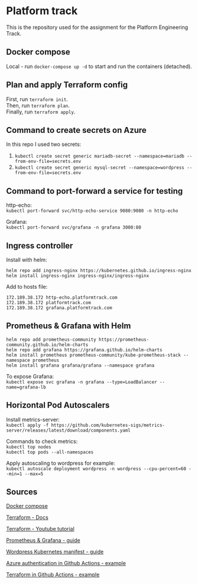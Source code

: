 # Platform track
This is the repository used for the assignment for the Platform Engineering Track.

## Docker compose
Local - run `docker-compose up -d` to start and run the containers (detached).

## Plan and apply Terraform config
First, run `terraform init`.\
Then, run `terraform plan`.\
Finally, run `terraform apply`.

## Command to create secrets on Azure
In this repo I used two secrets:
1. `kubectl create secret generic mariadb-secret --namespace=mariadb --from-env-file=secrets.env`
2. `kubectl create secret generic mysql-secret --namespace=wordpress --from-env-file=secrets.env`

## Command to port-forward a service for testing
http-echo: \
`kubectl port-forward svc/http-echo-service 9080:9080 -n http-echo`

Grafana: \
`kubectl port-forward svc/grafana -n grafana 3000:80`

## Ingress controller
Install with helm: 
```
helm repo add ingress-nginx https://kubernetes.github.io/ingress-nginx
helm install ingress-nginx ingress-nginx/ingress-nginx
```

Add to hosts file: 
```
172.189.38.172 http-echo.platformtrack.com
172.189.38.172 platformtrack.com
172.189.38.172 grafana.platformtrack.com
```

## Prometheus & Grafana with Helm
```
helm repo add prometheus-community https://prometheus-community.github.io/helm-charts
helm repo add grafana https://grafana.github.io/helm-charts
helm install prometheus prometheus-community/kube-prometheus-stack --namespace prometheus
helm install grafana grafana/grafana --namespace grafana
```

To expose Grafana:\
`kubectl expose svc grafana -n grafana --type=LoadBalancer --name=grafana-lb`

## Horizontal Pod Autoscalers
Install metrics-server:\
`kubectl apply -f https://github.com/kubernetes-sigs/metrics-server/releases/latest/download/components.yaml`

Commands to check metrics:\
`kubectl top nodes`\
`kubectl top pods --all-namespaces`

Apply autoscaling to wordpress for example:\
`kubectl autoscale deployment wordpress -n wordpress --cpu-percent=60 --min=1 --max=5`

## Sources
[Docker compose](https://docs.docker.com/compose/gettingstarted/)

[Terraform - Docs](https://registry.terraform.io/providers/hashicorp/azurerm/latest/docs/resources/kubernetes_cluster)

[Terraform - Youtube tutorial](https://www.youtube.com/watch?v=wPD_zdkfRw8)

[Prometheus & Grafana - guide](https://signoz.io/guides/how-to-install-prometheus-and-grafana-on-docker/)

[Wordpress Kubernetes manifest - guide](https://engr-syedusmanahmad.medium.com/wordpress-on-kubernetes-cluster-step-by-step-guide-749cb53e27c7)

[Azure authentication in Github Actions - example](https://github.com/Azure/login/blob/master/.github/workflows/azure-login-positive.yml)

[Terraform in Github Actions - example](https://github.com/hashicorp-education/learn-terraform-github-actions/blob/main/.github/workflows/terraform.yml)
